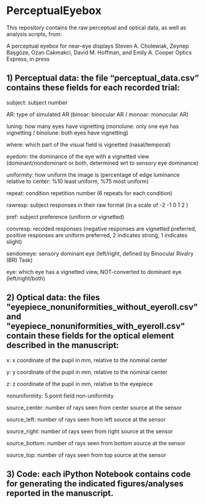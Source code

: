 # PerceptualEyebox

This repository contains the raw perceptual and optical data, as well as analysis scripts, from:

A perceptual eyebox for near-eye displays
Steven A. Cholewiak, Zeynep Başgöze, Ozan Cakmakci, David M. Hoffman, and Emily A. Cooper
Optics Express, in press

## 1) Perceptual data: the file “perceptual_data.csv” contains these fields for each recorded trial:

subject:	subject number

AR:		type of simulated AR (binoar: binocular AR / monoar: monocular AR)

luning:		how many eyes have vignetting (monolune: only one eye has vignetting / binolune: both eyes have vignetting)

where:		which part of the visual field is vignetted (nasal/temporal)

eyedom:		the dominance of the eye with a vignetted view (dominant/nondominant or both, determined wrt to sensory eye dominance) 

uniformity:	how uniform the image is (percentage of edge luminance relative to center: %10 least uniform, %75 most uniform)

repeat:		condition repetition number (6 repeats for each condition)

rawresp:	subject responses in their raw format (in a scale of -2 -1 0 1 2 )

pref:		subject preference (uniform or vignetted)

convresp:	recoded responses (negative responses are vignetted preferred, positive responses are uniform preferred, 2 indicates strong, 1 indicates slight)

sendomeye:	sensory dominant eye (left/right, defined by Binocular Rivalry (BR) Task)

eye:		which eye has a vignetted view, NOT-converted to dominant eye (left/right/both)

## 2) Optical data: the files "eyepiece_nonuniformities_without_eyeroll.csv" and "eyepiece_nonuniformities_with_eyeroll.csv" contain these fields for the optical element described in the manuscript:

x:		x coordinate of the pupil in mm, relative to the nominal center

y:		y coordinate of the pupil in mm, relative to the nominal center	

z:		z coordinate of the pupil in mm, relative to the eyepiece

nonuniformity:  5 point field non-uniformity	

source_center:	number of rays seen from center source at the sensor

source_left:	number of rays seen from left source at the sensor		

source_right:	number of rays seen from right source at the sensor	

source_bottom:	number of rays seen from bottom source at the sensor		

source_top:	number of rays seen from top source at the sensor	

## 3) Code: each iPython Notebook contains code for generating the indicated figures/analyses reported in the manuscript.
